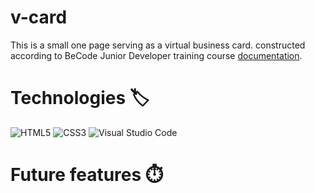 # v-card

<!-- <p align="center">
<img src="assets/img/myWebSite.gif" width="100%" alt="Job's website">
</p> -->

This is a small one page serving as a virtual business card. constructed according to BeCode Junior Developer training course [documentation](https://github.com/becodeorg/BXL-Johnson-09-main-repo/tree/main/1.The-Field/04-Frontend-102-Modern_syntax).

# Technologies 🏷️

![HTML5](https://img.shields.io/badge/html5-%23E34F26.svg?style=for-the-badge&logo=html5&logoColor=white)
![CSS3](https://img.shields.io/badge/css3-%231572B6.svg?style=for-the-badge&logo=css3&logoColor=white)
![Visual Studio Code](https://img.shields.io/badge/Visual%20Studio%20Code-0078d7.svg?style=for-the-badge&logo=visual-studio-code&logoColor=white)

# Future features ⏱️
